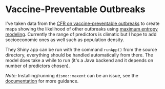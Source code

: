 # Vaccine-Preventable Outbreaks

I've taken data from the [CFR on vaccine-preventable outbreaks](http://www.cfr.org/interactives/GH_Vaccine_Map/#map) to create maps showing the likelihood of other outbreaks using [maximum entropy modeling](http://homepages.inf.ed.ac.uk/lzhang10/maxent.html). Currently the range of predictors is climatic but I hope to add socioeconomic ones as well such as population density.

They Shiny app can be run with the command `runApp()` from the source directory, everything should be handled automatically from there. The model does take a while to run (it's a Java backend and it depends on number of predictors chosen).

*Note:* Installing/running `dismo::maxent` can be an issue, see the [documentation](https://cran.r-project.org/web/packages/dismo/dismo.pdf#maxent) for more guidance.
